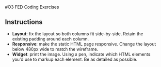 #O3 FED Coding Exercises

## Instructions

- **Layout**: fix the layout so both columns fit side-by-side. Retain the existing padding around each column. 
- **Responsive**: make the static HTML page responsive. Change the layout below 480px wide to match the wireframe. 
- **Widget**: print the image. Using a pen, indicate which HTML elements you'd use to markup each element. Be as detailed as possible. 
